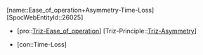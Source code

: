 ﻿---
type: TrizContradiction
aliases:
- Ease_of_operation+Asymmetry-Time-Loss
license: CC BY-SA 4.0
copyright: https://github.com/SpocWeb
IsDeleted: false
IsReadOnly: false
Confidential: public
tags: 
- Triz/Contradiction
---
[name::Ease_of_operation+Asymmetry-Time-Loss]
[SpocWebEntityId::26025]
+ [pro::[Triz-Ease_of_operation](tech/Triz/Parameter/Triz-Ease_of_operation.md)]
[Triz-Principle::[Triz-Asymmetry](tech/Triz/Principle/Triz-Asymmetry.md)]
- [con::Time-Loss]

